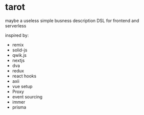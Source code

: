 # tarot

maybe a useless simple busness description DSL for frontend and serverless

inspired by:
- remix
- solid-js
- qwik.js
- nextjs
- dva
- redux
- react hooks
- axii
- vue setup
- Proxy
- event sourcing
- immer
- prisma